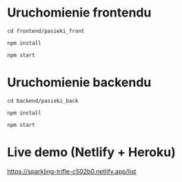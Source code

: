 # Uruchomienie frontendu
```
cd frontend/pasieki_front
```
```
npm install
```
```
npm start
```
# Uruchomienie backendu
```
cd backend/pasieki_back
```
```
npm install
```
```
npm start
```
# Live demo (Netlify + Heroku)
https://sparkling-trifle-c502b0.netlify.app/list
